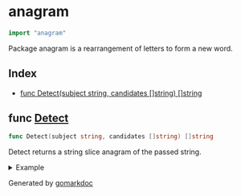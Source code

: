 <!-- Code generated by gomarkdoc. DO NOT EDIT -->

# anagram

```go
import "anagram"
```

Package anagram is a rearrangement of letters to form a new word\.

## Index

- [func Detect(subject string, candidates []string) []string](<#func-detect>)


## func [Detect](<https://github.com/vpayno/exercism-workspace/blob/main/go/anagram/anagram.go#L10>)

```go
func Detect(subject string, candidates []string) []string
```

Detect returns a string slice anagram of the passed string\.

<details><summary>Example</summary>
<p>

```go
{
	candidates := []string{"enlists", "google", "inlets", "banana"}

	fmt.Printf("%#v", Detect("listen", candidates))

}
```

#### Output

```
[]string{"inlets"}
```

</p>
</details>



Generated by [gomarkdoc](<https://github.com/princjef/gomarkdoc>)
